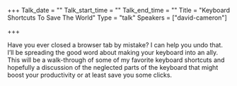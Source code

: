 +++
Talk_date = ""
Talk_start_time = ""
Talk_end_time = ""
Title = "Keyboard Shortcuts To Save The World"
Type = "talk"
Speakers = ["david-cameron"]

+++

Have you ever closed a browser tab by mistake? I can help you undo that. I’ll be spreading the good word about making your keyboard into an ally.
This will be a walk-through of some of my favorite keyboard shortcuts and hopefully a discussion of the neglected parts of the keyboard that might boost your productivity or at least save you some clicks.
